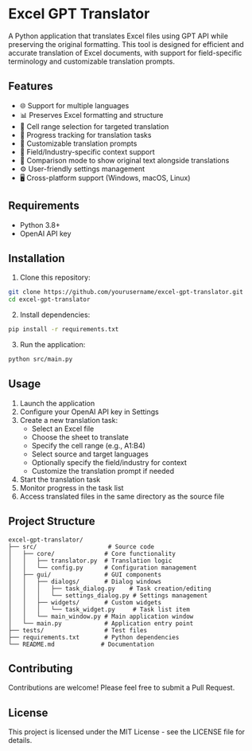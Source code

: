# Excel GPT Translator

A Python application that translates Excel files using GPT API while preserving the original formatting. This tool is designed for efficient and accurate translation of Excel documents, with support for field-specific terminology and customizable translation prompts.

## Features

- 🌐 Support for multiple languages
- 📊 Preserves Excel formatting and structure
- 🎯 Cell range selection for targeted translation
- 🔄 Progress tracking for translation tasks
- 📝 Customizable translation prompts
- 🏢 Field/Industry-specific context support
- 👥 Comparison mode to show original text alongside translations
- ⚙️ User-friendly settings management
- 🖥️ Cross-platform support (Windows, macOS, Linux)

## Requirements

- Python 3.8+
- OpenAI API key

## Installation

1. Clone this repository:
```bash
git clone https://github.com/yourusername/excel-gpt-translator.git
cd excel-gpt-translator
```

2. Install dependencies:
```bash
pip install -r requirements.txt
```

3. Run the application:
```bash
python src/main.py
```

## Usage

1. Launch the application
2. Configure your OpenAI API key in Settings
3. Create a new translation task:
   - Select an Excel file
   - Choose the sheet to translate
   - Specify the cell range (e.g., A1:B4)
   - Select source and target languages
   - Optionally specify the field/industry for context
   - Customize the translation prompt if needed
4. Start the translation task
5. Monitor progress in the task list
6. Access translated files in the same directory as the source file

## Project Structure

```
excel-gpt-translator/
├── src/                    # Source code
│   ├── core/              # Core functionality
│   │   ├── translator.py  # Translation logic
│   │   └── config.py      # Configuration management
│   ├── gui/               # GUI components
│   │   ├── dialogs/       # Dialog windows
│   │   │   ├── task_dialog.py    # Task creation/editing
│   │   │   └── settings_dialog.py # Settings management
│   │   ├── widgets/       # Custom widgets
│   │   │   └── task_widget.py     # Task list item
│   │   └── main_window.py # Main application window
│   └── main.py            # Application entry point
├── tests/                 # Test files
├── requirements.txt       # Python dependencies
└── README.md             # Documentation
```

## Contributing

Contributions are welcome! Please feel free to submit a Pull Request.

## License

This project is licensed under the MIT License - see the LICENSE file for details. 